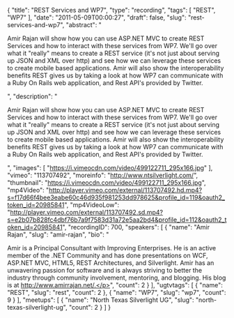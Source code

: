 {
  "title": "REST Services and WP7",
  "type": "recording",
  "tags": [
    "REST",
    "WP7"
  ],
  "date": "2011-05-09T00:00:27",
  "draft": false,
  "slug": "rest-services-and-wp7",
  "abstract": "<p>Amir Rajan will show how you can use ASP.NET MVC to create REST Services and how to interact with these services from WP7. We'll go over what it \"really\" means to create a REST service (it's not just about serving up JSON and XML over http) and see how we can leverage these services to create mobile based applications. Amir will also show the interoperability benefits REST gives us by taking a look at how WP7 can communicate with a Ruby On Rails web application, and Rest API's provided by Twitter.</p>",
  "description": "<p>Amir Rajan will show how you can use ASP.NET MVC to create REST Services and how to interact with these services from WP7. We'll go over what it \"really\" means to create a REST service (it's not just about serving up JSON and XML over http) and see how we can leverage these services to create mobile based applications. Amir will also show the interoperability benefits REST gives us by taking a look at how WP7 can communicate with a Ruby On Rails web application, and Rest API's provided by Twitter.</p>",
  "images": [
    "https://i.vimeocdn.com/video/499122711_295x166.jpg"
  ],
  "vimeo": "113707492",
  "moreinfo": "http://www.ntsilverlight.com/",
  "thumbnail": "https://i.vimeocdn.com/video/499122711_295x166.jpg",
  "mp4Video": "http://player.vimeo.com/external/113707492.hd.mp4?s=f17d66f4bee3eabe60c46d935f981253dd978625&profile_id=119&oauth2_token_id=20985841",
  "mp4VideoLow": "http://player.vimeo.com/external/113707492.sd.mp4?s=e2b07b828fc4dbf76b7a9f7583d31a72e5aa2bd4&profile_id=112&oauth2_token_id=20985841",
  "recordingID": 700,
  "speakers": [
    {
      "name": "Amir Rajan",
      "slug": "amir-rajan",
      "bio": "<p>Amir is a Principal Consultant with Improving Enterprises. He is an active member of the .NET Community and has done presentations on WCF, ASP.NET MVC, HTML5, REST Architectures, and Silverlight. Amir has an unwavering passion for software and is always striving to better the industry through community involvement, mentoring, and blogging. His blog is at http://www.amirrajan.net/.</p>",
      "count": 2
    }
  ],
  "ugtvtags": [
    {
      "name": "REST",
      "slug": "rest",
      "count": 2
    },
    {
      "name": "WP7",
      "slug": "wp7",
      "count": 9
    }
  ],
  "meetups": [
    {
      "name": "North Texas Silverlight UG",
      "slug": "north-texas-silverlight-ug",
      "count": 2
    }
  ]
}